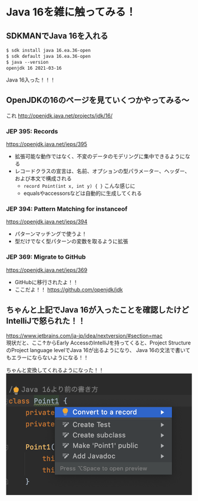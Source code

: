 # Java 16を雑に触ってみる！

## SDKMANでJava 16を入れる
```
$ sdk install java 16.ea.36-open
$ sdk default java 16.ea.36-open
$ java --version 
openjdk 16 2021-03-16
```

Java 16入った！！！

## OpenJDKの16のページを見ていくつかやってみる〜
これ http://openjdk.java.net/projects/jdk/16/

### JEP 395: Records
https://openjdk.java.net/jeps/395

- 拡張可能な動作ではなく、不変のデータのモデリングに集中できるようになる
- レコードクラスの宣言は、名前、オプションの型パラメーター、ヘッダー、および本文で構成される
    - `record Point(int x, int y) { }` こんな感じに
    - equalsやaccessorsなどは自動的に生成してくれる

### JEP 394: Pattern Matching for instanceof
https://openjdk.java.net/jeps/394

- パターンマッチングで使うよ！
- 型だけでなく型パターンの変数を取るように拡張

### JEP 369: Migrate to GitHub
https://openjdk.java.net/jeps/369

- GitHubに移行されたよ！！
- ここだよ！！ https://github.com/openjdk/jdk

## ちゃんと上記でJava 16が入ったことを確認したけどIntelliJで怒られた！！
https://www.jetbrains.com/ja-jp/idea/nextversion/#section=mac  
現状だと、ここ↑からEarly AccessのIntelliJを持ってくると、Project StructureのProject language levelでJava 16が出るようになり、
Java 16の文法で書いてもエラーにならないようになる！！

ちゃんと変換してくれるようになった！！
![records](img/records.png)
